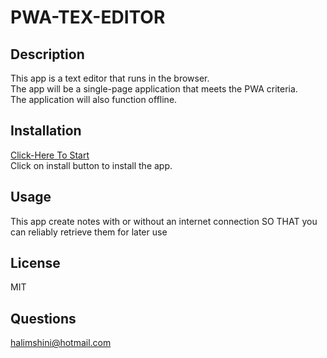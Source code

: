  # PWA-TEX-EDITOR
## Description
This app is  a text editor that runs in the browser.<br>
The app will be a single-page application that meets the PWA criteria. <br>
The application will also function offline.
## Installation 
[Click-Here To Start](https://pwa-text-editor-11.herokuapp.com/)<br>
Click on install button to install the app.
## Usage 
This app create notes with or without an internet connection
SO THAT you can reliably retrieve them for later use
## License
MIT
## Questions
halimshini@hotmail.com
